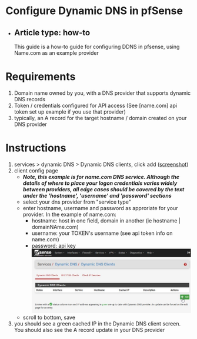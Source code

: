 # Configure Dynamic DNS in pfSense
- ## Article type: how-to
  This guide is a how-to guide for configuring DDNS in pfsense, using Name.com as an example provider

# Requirements
1. Domain name owned by you, with a DNS provider that supports dynamic DNS records
2. Token / credentials configured for API access (See [name.com] api token set up example if you use that provider)
3. typically, an A record for the target hostname / domain created on your DNS provider

# Instructions
1. services > dynamic DNS > Dynamic DNS clients, click add ([screenshot](https://github.com/mynah22/Homelab-Guides/raw/main/screenshots/pfsenseDdns1.jpg))
2. client config page
   - ***Note, this example is for name.com DNS service. Although the details of where to place your logon credentials varies widely between providers, all edge cases should be covered by the text under the 'hostname', 'username' and 'password' sections***
   - select your dns provider from "service type"
   - enter hostname, username and password as approriate for your provider. In the example of name.com:
     - hostname: host in one field, domain in another (ie hostname | domainNAme.com)
     - username: your TOKEN's username (see api token info on name.com)
     - password: api key
   ![screenshot](https://github.com/mynah22/Homelab-Guides/raw/main/screenshots/pfsenseDdns1.jpg)
   - scroll to bottom, save
 3. you should see a green cached IP in the Dynamic DNS client screen. You should also see the A record update in your DNS provider